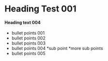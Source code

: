 # Heading Test 001

#### Heading text 004

* bullet points 001
* bullet points 002
* bullet points 003
* bullet points 004
    *sub point
    *more sub points
* bullet points 005